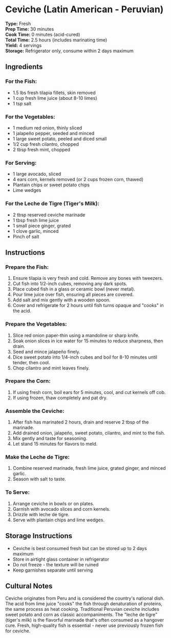 # Ceviche (Latin American - Peruvian)

**Type:** Fresh  
**Prep Time:** 30 minutes  
**Cook Time:** 0 minutes (acid-cured)  
**Total Time:** 2.5 hours (includes marinating time)  
**Yield:** 4 servings  
**Storage:** Refrigerator only, consume within 2 days maximum

## Ingredients

### For the Fish:
- 1.5 lbs fresh tilapia fillets, skin removed
- 1 cup fresh lime juice (about 8-10 limes)
- 1 tsp salt

### For the Vegetables:
- 1 medium red onion, thinly sliced
- 1 jalapeño pepper, seeded and minced
- 1 large sweet potato, peeled and diced small
- 1/2 cup fresh cilantro, chopped
- 2 tbsp fresh mint, chopped

### For Serving:
- 1 large avocado, sliced
- 4 ears corn, kernels removed (or 2 cups frozen corn, thawed)
- Plantain chips or sweet potato chips
- Lime wedges

### For the Leche de Tigre (Tiger's Milk):
- 2 tbsp reserved ceviche marinade
- 1 tbsp fresh lime juice
- 1 small piece ginger, grated
- 1 clove garlic, minced
- Pinch of salt

## Instructions

### Prepare the Fish:
1. Ensure tilapia is very fresh and cold. Remove any bones with tweezers.
2. Cut fish into 1/2-inch cubes, removing any dark spots.
3. Place cubed fish in a glass or ceramic bowl (never metal).
4. Pour lime juice over fish, ensuring all pieces are covered.
5. Add salt and mix gently with a wooden spoon.
6. Cover and refrigerate for 2 hours until fish turns opaque and "cooks" in the acid.

### Prepare the Vegetables:
1. Slice red onion paper-thin using a mandoline or sharp knife.
2. Soak onion slices in ice water for 15 minutes to reduce sharpness, then drain.
3. Seed and mince jalapeño finely.
4. Dice sweet potato into 1/4-inch cubes and boil for 8-10 minutes until tender, then cool.
5. Chop cilantro and mint leaves finely.

### Prepare the Corn:
1. If using fresh corn, boil ears for 5 minutes, cool, and cut kernels off cob.
2. If using frozen, thaw completely and pat dry.

### Assemble the Ceviche:
1. After fish has marinated 2 hours, drain and reserve 2 tbsp of the marinade.
2. Add drained onion, jalapeño, sweet potato, cilantro, and mint to the fish.
3. Mix gently and taste for seasoning.
4. Let stand 15 minutes for flavors to meld.

### Make the Leche de Tigre:
1. Combine reserved marinade, fresh lime juice, grated ginger, and minced garlic.
2. Season with salt to taste.

### To Serve:
1. Arrange ceviche in bowls or on plates.
2. Garnish with avocado slices and corn kernels.
3. Drizzle with leche de tigre.
4. Serve with plantain chips and lime wedges.

## Storage Instructions

- Ceviche is best consumed fresh but can be stored up to 2 days maximum
- Store in airtight glass container in refrigerator
- Do not freeze - the texture will be ruined
- Keep garnishes separate until serving

## Cultural Notes

Ceviche originates from Peru and is considered the country's national dish. The acid from lime juice "cooks" the fish through denaturation of proteins, the same process as heat cooking. Traditional Peruvian ceviche includes sweet potato and corn as classic accompaniments. The "leche de tigre" (tiger's milk) is the flavorful marinade that's often consumed as a hangover cure. Fresh, high-quality fish is essential - never use previously frozen fish for ceviche.
